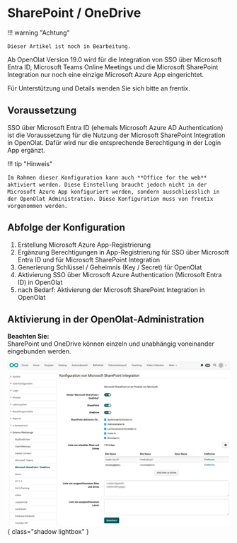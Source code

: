 # SharePoint / OneDrive


!!! warning "Achtung"

    Dieser Artikel ist noch in Bearbeitung.


Ab OpenOlat Version 19.0 wird für die Integration von SSO über Microsoft Entra ID, Microsoft Teams Online Meetings und
die Microsoft SharePoint Integration nur noch eine einzige Microsoft Azure App eingerichtet.

Für Unterstützung und Details wenden Sie sich bitte an frentix.


## Voraussetzung

SSO über Microsoft Entra ID (ehemals Microsoft Azure AD Authentication) ist die Voraussetzung für die Nutzung der Microsoft SharePoint Integration in OpenOlat. Dafür wird nur die entsprechende Berechtigung in der Login App ergänzt.

!!! tip "Hinweis"

    Im Rahmen dieser Konfiguration kann auch **Office for the web** aktiviert werden. Diese Einstellung braucht jedoch nicht in der Microsoft Azure App konfiguriert werden, sondern ausschliesslich in der OpenOlat Administration. Diese Konfiguration muss von frentix vorgenommen werden.


## Abfolge der Konfiguration

1. Erstellung Microsoft Azure App-Registrierung
2. Ergänzung Berechtigungen in App-Registrierung für SSO über Microsoft Entra ID und für Microsoft SharePoint Integration
3. Generierung Schlüssel / Geheimnis (Key / Secret) für OpenOlat
4. Aktivierung SSO über Microsoft Azure Authentication (Microsoft Entra ID) in OpenOlat
5. nach Bedarf: Aktivierung der Microsoft SharePoint Integration in OpenOlat


## Aktivierung in der OpenOlat-Administration 

**Beachten Sie:**<br>
SharePoint und OneDrive können einzeln und unabhängig voneinander eingebunden werden.

![sharepoint_config_v1_de.png](assets/sharepoint_config_v1_de.png){ class="shadow lightbox" }






